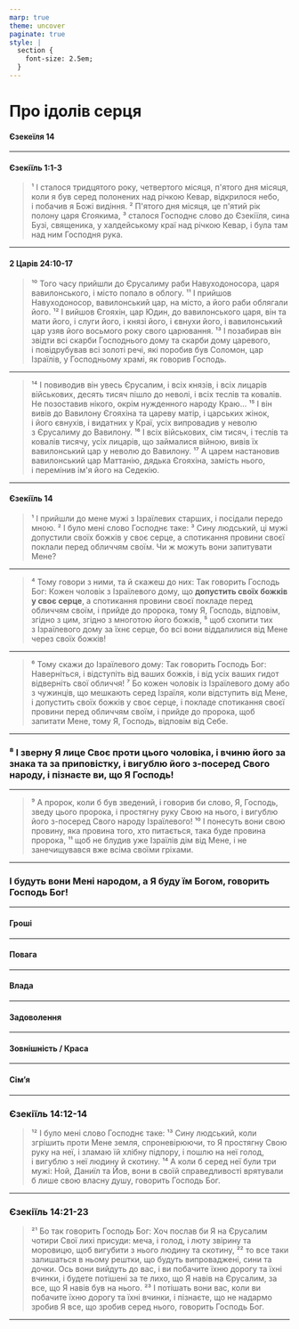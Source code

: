 ```yaml
---
marp: true
theme: uncover
paginate: true
style: |
  section {
    font-size: 2.5em;
  }
---
```


<!-- class: invert -->


# Про ідолів серця

#### Єзекеїля 14

---

#### Єзекіїль 1:1-3
> ¹ І сталося тридцятого року, четвертого місяця, п'ятого дня місяця, коли я був серед полонених над річкою Кевар, відкрилося небо, і побачив я Божі видіння. ² П'ятого дня місяця, це п'ятий рік полону царя Єгоякима, ³ сталося Господнє слово до Єзекіїля, сина Бузі, священика, у халдейському краї над річкою Кевар, і була там над ним Господня рука.

---

#### 2 Царів 24:10-17

> ¹⁰ Того часу прийшли до Єрусалиму раби Навуходоносора, царя вавилонського, і місто попало в облогу. ¹¹ І прийшов Навуходоносор, вавилонський цар, на місто, а його раби облягали його. ¹² І вийшов Єгояхін, цар Юдин, до вавилонського царя, він та мати його, і слуги його, і князі його, і євнухи його, і вавилонський цар узяв його восьмого року свого царювання. ¹³ І позабирав він звідти всі скарби Господнього дому та скарби дому царевого, і повідрубував всі золоті речі, які поробив був Соломон, цар Ізраїлів, у Господньому храмі, як говорив Господь. 

---

> ¹⁴ І повиводив він увесь Єрусалим, і всіх князів, і всіх лицарів військових, десять тисяч пішло до неволі, і всіх теслів та ковалів. Не позоставив нікого, окрім нужденного народу Краю... ¹⁵ І він вивів до Вавилону Єгояхіна та цареву матір, і царських жінок, і його євнухів, і видатних у Краї, усіх випровадив у неволю з Єрусалиму до Вавилону. ¹⁶ І всіх військових, сім тисяч, і теслів та ковалів тисячу, усіх лицарів, що займалися війною, вивів їх вавилонський цар у неволю до Вавилону. ¹⁷ А царем настановив вавилонський цар Маттанію, дядька Єгояхіна, замість нього, і перемінив ім'я його на Седекію.

---

#### Єзекіїль 14

> ¹ І прийшли до мене мужі з Ізраїлевих старших, і посідали передо мною. ² І було мені слово Господнє таке: ³ Сину людський, ці мужі допустили своїх божків у своє серце, а спотикання провини своєї поклали перед обличчям своїм. Чи ж можуть вони запитувати Мене? 

---

> ⁴ Тому говори з ними, та й скажеш до них: Так говорить Господь Бог: Кожен чоловік з Ізраїлевого дому, що **допустить своїх божків у своє серце**, а спотикання провини своєї покладе перед обличчям своїм, і прийде до пророка, тому Я, Господь, відповім, згідно з цим, згідно з многотою його божків, ⁵ щоб схопити тих з Ізраїлевого дому за їхнє серце, бо всі вони віддалилися від Мене через своїх божків!

---

> ⁶ Тому скажи до Ізраїлевого дому: Так говорить Господь Бог: Наверніться, і відступіть від ваших божків, і від усіх ваших гидот відверніть свої обличчя! ⁷ Бо кожен чоловік із Ізраїлевого дому або з чужинців, що мешкають серед Ізраїля, коли відступить від Мене, і допустить своїх божків у своє серце, і покладе спотикання своєї провини перед обличчям своїм, і прийде до пророка, щоб запитати Мене, тому Я, Господь, відповім від Себе. 

---

### ⁸ І зверну Я лице Своє проти цього чоловіка, і вчиню його за знака та за приповістку, і вигублю його з-посеред Свого народу, і пізнаєте ви, що Я Господь! 

---

> ⁹ А пророк, коли б був зведений, і говорив би слово, Я, Господь, зведу цього пророка, і простягну руку Свою на нього, і вигублю його з-посеред Свого народу Ізраїлевого! ¹⁰ І понесуть вони свою провину, яка провина того, хто питається, така буде провина пророка, ¹¹ щоб не блудив уже Ізраїлів дім від Мене, і не занечищувався вже всіма своїми гріхами. 

--- 

### І будуть вони Мені народом, а Я буду їм Богом, говорить Господь Бог! 

--- 

#### Гроші

--- 

#### Повага

---

#### Влада

---

#### Задоволення

---

#### Зовнішність / Краса

---

#### Сім’я

---

### Єзекіїль 14:12-14

> ¹² І було мені слово Господнє таке: 
¹³ Сину людський, коли згрішить проти Мене земля, спроневірюючи, то Я простягну Свою руку на неї, і зламаю їй хлібну підпору, і пошлю на неї голод, і вигублю з неї людину й скотину. ¹⁴ А коли б серед неї були три мужі: Ной, Даниїл та Йов, вони в своїй справедливості врятували б лише свою власну душу, говорить Господь Бог.

---

### Єзекіїль 14:21-23

> ²¹ Бо так говорить Господь Бог: Хоч послав би Я на Єрусалим чотири Свої лихі присуди: меча, і голод, і люту звірину та моровицю, щоб вигубити з нього людину та скотину, ²² то все таки залишаться в ньому рештки, що будуть випроваджені, сини та дочки. Ось вони вийдуть до вас, і ви побачите їхню дорогу та їхні вчинки, і будете потішені за те лихо, що Я навів на Єрусалим, за все, що Я навів був на нього. ²³ І потішать вони вас, коли ви побачите їхню дорогу та їхні вчинки, і пізнаєте, що не надармо зробив Я все, що зробив серед нього, говорить Господь Бог.

---

